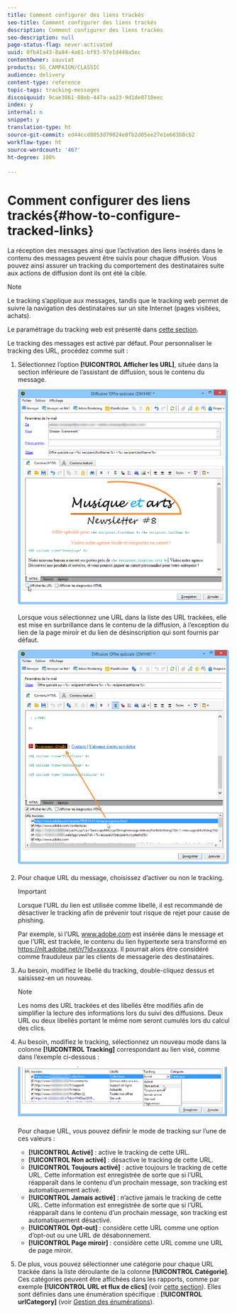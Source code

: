 ```yaml
---
title: Comment configurer des liens trackés
seo-title: Comment configurer des liens trackés
description: Comment configurer des liens trackés
seo-description: null
page-status-flag: never-activated
uuid: 0fb41a43-8a84-4a61-bf93-97e1d448a5ec
contentOwner: sauviat
products: SG_CAMPAIGN/CLASSIC
audience: delivery
content-type: reference
topic-tags: tracking-messages
discoiquuid: 9cae3861-88eb-447a-aa23-9d1de0710eec
index: y
internal: n
snippet: y
translation-type: ht
source-git-commit: ed44ccd8053d79024e8fb2d05ee27e1e663b8cb2
workflow-type: ht
source-wordcount: '467'
ht-degree: 100%

---
```



# Comment configurer des liens trackés{#how-to-configure-tracked-links}

La réception des messages ainsi que l’activation des liens insérés dans le contenu des messages peuvent être suivis pour chaque diffusion. Vous pouvez ainsi assurer un tracking du comportement des destinataires suite aux actions de diffusion dont ils ont été la cible.

>[!NOTE]
>
>Le tracking s’applique aux messages, tandis que le tracking web permet de suivre la navigation des destinataires sur un site Internet (pages visitées, achats).
>
>Le paramétrage du tracking web est présenté dans [cette section](../../configuration/using/about-web-tracking.md).

Le tracking des messages est activé par défaut. Pour personnaliser le tracking des URL, procédez comme suit :

1. Sélectionnez l’option **[!UICONTROL Afficher les URL]**, située dans la section inférieure de l’assistant de diffusion, sous le contenu du message.

   ![](assets/s_ncs_user_email_del_display_urls.png)

   Lorsque vous sélectionnez une URL dans la liste des URL trackées, elle est mise en surbrillance dans le contenu de la diffusion, à l’exception du lien de la page miroir et du lien de désinscription qui sont fournis par défaut.

   ![](assets/s_ncs_user_email_del_show_urls.png)

1. Pour chaque URL du message, choisissez d’activer ou non le tracking.

   >[!IMPORTANT]
   >
   >Lorsque l’URL du lien est utilisée comme libellé, il est recommandé de désactiver le tracking afin de prévenir tout risque de rejet pour cause de phishing.
   >
   >Par exemple, si l’URL www.adobe.com est insérée dans le message et que l’URL est trackée, le contenu du lien hypertexte sera transformé en https://nlt.adobe.net/r/?id=xxxxxx. Il pourrait alors être considéré comme frauduleux par les clients de messagerie des destinataires.

1. Au besoin, modifiez le libellé du tracking, double-cliquez dessus et saisissez-en un nouveau.

   >[!NOTE]
   >
   >Les noms des URL trackées et des libellés être modifiés afin de simplifier la lecture des informations lors du suivi des diffusions. Deux URL ou deux libellés portant le même nom seront cumulés lors du calcul des clics.

1. Au besoin, modifiez le tracking, sélectionnez un nouveau mode dans la colonne **[!UICONTROL Tracking]** correspondant au lien visé, comme dans l’exemple ci-dessous :

   ![](assets/s_ncs_user_select_tracking_mode.png)

   Pour chaque URL, vous pouvez définir le mode de tracking sur l’une de ces valeurs :

   * **[!UICONTROL Activé]** : active le tracking de cette URL.
   * **[!UICONTROL Non activé]** : désactive le tracking de cette URL.
   * **[!UICONTROL Toujours activé]** : active toujours le tracking de cette URL. Cette information est enregistrée de sorte que si l’URL réapparaît dans le contenu d’un prochain message, son tracking est automatiquement activé.
   * **[!UICONTROL Jamais activé]** : n’active jamais le tracking de cette URL. Cette information est enregistrée de sorte que si l’URL réapparaît dans le contenu d’un prochain message, son tracking est automatiquement désactivé.
   * **[!UICONTROL Opt-out]** : considère cette URL comme une option d’opt-out ou une URL de désabonnement.
   * **[!UICONTROL Page miroir]** : considère cette URL comme une URL de page miroir.

1. De plus, vous pouvez sélectionner une catégorie pour chaque URL trackée dans la liste déroulante de la colonne **[!UICONTROL Catégorie]**. Ces catégories peuvent être affichées dans les rapports, comme par exemple **[!UICONTROL URL et flux de clics]** (voir [cette section](../../reporting/using/reports-on-deliveries.md#urls-and-click-streams)). Elles sont définies dans une énumération spécifique : **[!UICONTROL urlCategory]** (voir [Gestion des énumérations](../../platform/using/managing-enumerations.md)).
